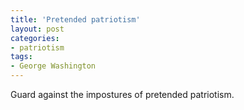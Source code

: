 ```yaml
---
title: 'Pretended patriotism'
layout: post
categories:
- patriotism
tags:
- George Washington
---
```


Guard against the impostures of pretended patriotism.